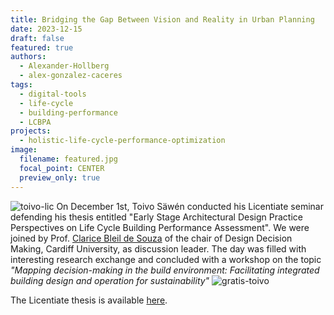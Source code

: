 ```yaml
---
title: Bridging the Gap Between Vision and Reality in Urban Planning
date: 2023-12-15
draft: false
featured: true
authors:
  - Alexander-Hollberg
  - alex-gonzalez-caceres
tags:
  - digital-tools
  - life-cycle
  - building-performance
  - LCBPA
projects:
  - holistic-life-cycle-performance-optimization
image:
  filename: featured.jpg
  focal_point: CENTER
  preview_only: true
---
```

![toivo-lic](featured.jpg)
On December 1st, Toivo Säwén conducted his Licentiate seminar defending his thesis entitled "Early Stage Architectural Design Practice Perspectives on Life Cycle Building Performance Assessment". 
We were joined by Prof. [Clarice Bleil de Souza](https://profiles.cardiff.ac.uk/staff/bleildesouzac) of the chair of Design Decision Making, Cardiff University, as discussion leader. The day was filled with interesting research exchange and concluded with a workshop on the topic *"Mapping decision-making in the build environment: Facilitating integrated building design and operation for sustainability"*
![gratis-toivo](img1.jpg)

The Licentiate thesis is available [here](https://research.chalmers.se/publication/538257).